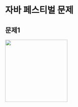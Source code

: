 # 자바 페스티벌 문제 

문제1
---------
<div>
<img width="200" src=![image](https://user-images.githubusercontent.com/57785267/104275510-50d0bb00-54e6-11eb-9c45-2b74b3bde03a.png)
</div>
